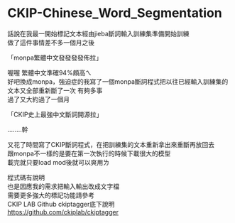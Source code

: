 # CKIP-Chinese_Word_Segmentation

話說在我最一開始標記文本經由jieba斷詞輸入訓練集準備開始訓練  
做了這件事情差不多一個月之後

「monpa繁體中文發發發發佈拉」

喔喔 繁體中文準確94%頗高ㄟ  
好吧換成monpa，強迫症的我寫了一個monpa斷詞程式把以往已經輸入訓練集的文本又全部重新斷了一次 有夠多事  
過了又大約過了一個月

「CKIP史上最強中文斷詞開源拉」

........幹

又花了時間寫了CKIP斷詞程式，在把訓練集的文本重新拿出來重斷再放回去  
跟monpa不一樣的是要在第一次執行的時候下載很大的模型  
載完就只要load mod後就可以爽用ㄌ  

程式碼有說明  
也是因應我的需求把輸入輸出改成文字檔  
需要更多強大的標記功能請參考  
CKIP LAB Github ckiptagger底下說明  
https://github.com/ckiplab/ckiptagger  
